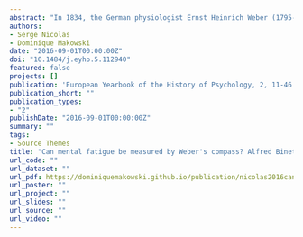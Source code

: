 ```yaml
---
abstract: "In 1834, the German physiologist Ernst Heinrich Weber (1795-1878) measured for the first time the tactile discrimination threshold with a compass. This paper describes an application of this technique to measure mental fatigue on students by Hermann Adolf Griesbach (1854-1941) and Alfred Binet (1857-1911). The former was the first to suggest, in 1895, the use of this technique, and Binet and his collaborator Victor Henri (1872-1940) published in 1898 the first monograph on mental fatigue, in which they devoted a chapter to the innovative work by Griesbach. The analysis of this book’s content shows the origins of Binet's interest in aesthesiometry as related to mental fatigue. The second part of this paper examines Binet's work using aesthesiometry as an objective measure of mental fatigue."
authors:
- Serge Nicolas
- Dominique Makowski
date: "2016-09-01T00:00:00Z"
doi: "10.1484/j.eyhp.5.112940"
featured: false
projects: []
publication: 'European Yearbook of the History of Psychology, 2, 11-46'
publication_short: ""
publication_types:
- "2"
publishDate: "2016-09-01T00:00:00Z"
summary: ""
tags:
- Source Themes
title: "Can mental fatigue be measured by Weber's compass? Alfred Binet's answer on the value of aesthesiometry (tactile sensitivity) as an objective measure of mental fatigue"
url_code: ""
url_dataset: ""
url_pdf: https://dominiquemakowski.github.io/publication/nicolas2016can/nicolas2016can.pdf
url_poster: ""
url_project: ""
url_slides: ""
url_source: ""
url_video: ""
---
```

